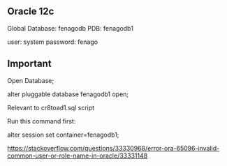 
## Oracle 12c

Global Database:    fenagodb
PDB:				fenagodb1

user: 				system
password: 			fenago




## Important
Open Database;

alter pluggable database fenagodb1 open;



Relevant to cr8toad1.sql script

Run this command first:

alter session set container=fenagodb1;

https://stackoverflow.com/questions/33330968/error-ora-65096-invalid-common-user-or-role-name-in-oracle/33331148